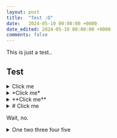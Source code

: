 ```yaml
---
layout: post
title:  "Test :D"
date:   2024-05-10 00:00:00 +0000
date_edited: 2024-05-10 00:00:00 +0000
comments: false
---
```


This is just a test.. 

## Test

<details>
  <summary> 
    Click me 
  </summary>
  
  ### Heading
  1. Foo
  2. Bar
     * Baz
     * Qux

  ### Some Javascript
  ```js
  function logSomething(something) {
    console.log('Something', something);
  }
  ```
</details>

<details>
  <summary> 
  *Click me* 
  </summary>
  
  ### Heading
  1. Foo
  2. Bar
     * Baz
     * Qux

  ### Some Javascript
  ```js
  function logSomething(something) {
    console.log('Something', something);
  }
  ```
</details>

<details>
  <summary> 
  **Click me** 
  </summary>
  
  ### Heading
  1. Foo
  2. Bar
     * Baz
     * Qux

  ### Some Javascript
  ```js
  function logSomething(something) {
    console.log('Something', something);
  }
  ```
</details>


<details>
  <summary>
  # Click me
  </summary>
  
  ### Heading
  1. Foo
  2. Bar
     * Baz
     * Qux

  ### Some Javascript
  ```js
  function logSomething(something) {
    console.log('Something', something);
  }
  ```
</details>

Wait, no.

<details>
  <summary>
  One two three four five
  </summary>
  
  ### Heading
  1. Foo
  2. Bar
     * Baz
     * Qux

  ### Some Javascript
  ```js
  function logSomething(something) {
    console.log('Something else', something);
  }
  ```
</details>
